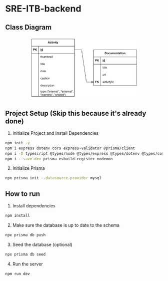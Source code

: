 # SRE-ITB-backend

## Class Diagram
<p align="center">
  <img src="docs/class_diagram.jpg" width="70%" height="auto">
</p>

## Project Setup (Skip this because it's already done)

1. Initialize Project and Install Dependencies

```bash
npm init -y
npm i express dotenv cors express-validator @prisma/client
npm i -D typescript @types/node @types/express @types/dotenv @types/cors
npm i --save-dev prisma esbuild-register nodemon
```

2. Initialize Prisma

```bash
npx prisma init --datasource-provider mysql
```

## How to run

1. Install dependencies

```bash
npm install
```

2. Make sure the database is up to date to the schema

```bash
npx prisma db push
```

3. Seed the database (optional)

```bash
npx prisma db seed
```

4. Run the server

```bash
npm run dev
```
